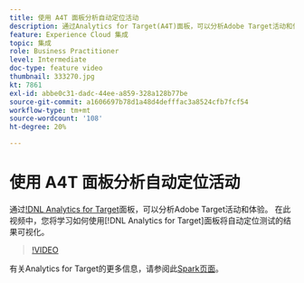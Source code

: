 ```yaml
---
title: 使用 A4T 面板分析自动定位活动
description: 通过Analytics for Target(A4T)面板，可以分析Adobe Target活动和体验。 在此视频中，您将了解如何使用“Analytics for Target”面板将自动定位测试的结果可视化。
feature: Experience Cloud 集成
topic: 集成
role: Business Practitioner
level: Intermediate
doc-type: feature video
thumbnail: 333270.jpg
kt: 7861
exl-id: abbe0c31-dadc-44ee-a859-328a128b77be
source-git-commit: a1606697b78d1a48d4defffac3a8524cfb7fcf54
workflow-type: tm+mt
source-wordcount: '108'
ht-degree: 20%

---
```


# 使用 A4T 面板分析自动定位活动

通过[!DNL Analytics for Target](A4T)面板，可以分析Adobe Target活动和体验。 在此视频中，您将学习如何使用[!DNL Analytics for Target]面板将自动定位测试的结果可视化。

>[!VIDEO](https://video.tv.adobe.com/v/333270/?quality=12&learn=on)

有关Analytics for Target的更多信息，请参阅此[Spark页面](https://spark.adobe.com/page/Lo3Spm4oBOvwF/)。
